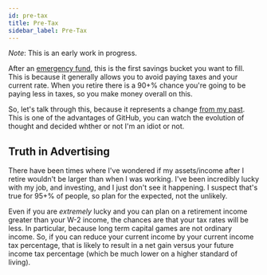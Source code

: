 ```yaml
---
id: pre-tax 
title: Pre-Tax
sidebar_label: Pre-Tax
---
```


*Note*:  This is an early work in progress.

After an [emergency fund](emergency.md), this is the first savings bucket you want to fill.  This is because it generally allows you to avoid paying taxes and your current rate.  When you retire there is a 90+% chance you're going to be paying less in taxes, so you make money overall on this.

So, let's talk through this, because it represents a change [from my past](https://github.com/jotpowers/College-Grads/commit/d8f27a856f201d6dcdc6b5c28e34de5662650cf7#diff-a50bcc4820918ed9d6d0daa6fe8c473e8bbd7b8435c9bc066864885bebcd7d09). This is one of the advantages of GitHub, you can watch the evolution of thought and decided whther or not I'm an idiot or not.

## Truth in Advertising

There have been times where I've wondered if my assets/income after I retire wouldn't be larger than when I was working.  I've been incredibly lucky with my job, and investing, and I just don't see it happening.  I suspect that's true for 95+% of people, so plan for the expected, not the unlikely.

Even if you are *extremely* lucky and you can plan on a retirement income greater than your W-2 income, the chances are that your tax rates will be less.  In particular, because long term capital games are not ordinary income.  So, if you can reduce your current income by your current income tax percentage, that is likely to result in a net gain versus your future income tax percentage (which be much lower on a higher standard of living).

 
